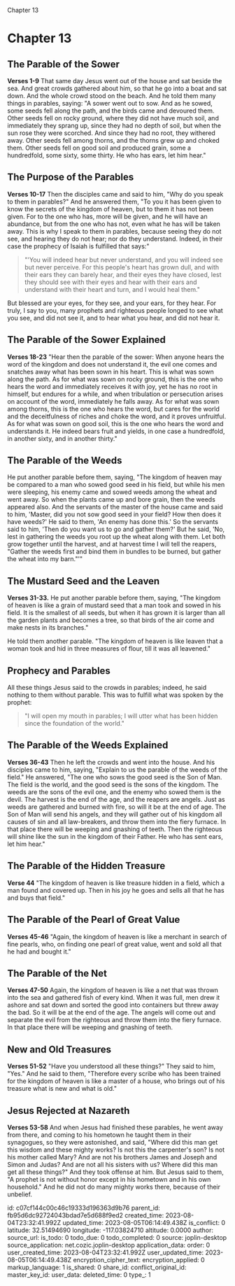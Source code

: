 Chapter 13

# Chapter 13
## The Parable of the Sower
**Verses 1-9**
That same day Jesus went out of the house and sat beside the sea. And great crowds gathered about him, so that he go into a boat and sat down. And the whole crowd stood on the beach. And he told them many things in parables, saying: "A sower went out to sow. And as he sowed, some seeds fell along the path, and the birds came and devoured them. Other seeds fell on rocky ground, where they did not have much soil, and immediately they sprang up, since they had no depth of soil, but when the sun rose they were scorched. And since they had no root, they withered away. Other seeds fell among thorns, and the thorns grew up and choked them. Other seeds fell on good soil and produced grain, some a hundredfold, some sixty, some thirty. He who has ears, let him hear."

## The Purpose of the Parables
**Verses 10-17**
Then the disciples came and said to him, "Why do you speak to them in parables?" And he answered them, "To you it has been given to know the secrets of the kingdom of heaven, but to them it has not been given. For to the one who has, more will be given, and he will have an abundance, but from the one who has not, even what he has will be taken away. This is why I speak to them in parables, because seeing they do not see, and hearing they do not hear; nor do they understand. Indeed, in their case the prophecy of Isaiah is fulfilled that says:"

> "'You will indeed hear but never understand,
> and you will indeed see but never perceive.
> For this people's heart has grown dull,
> and with their ears they can barely hear,
> and their eyes they have closed,
> lest they should see with their eyes
> and hear with their ears
> and understand with their heart
> and turn, and I would heal them."

But blessed are your eyes, for they see, and your ears, for they hear. For truly, I say to you, many prophets and righteous people longed to see what you see, and did not see it, and to hear what you hear, and did not hear it.

## The Parable of the Sower Explained
**Verses 18-23**
"Hear then the parable of the sower: When anyone hears the word of the kingdom and does not understand it, the evil one comes and snatches away what has been sown in his heart. This is what was sown along the path. As for what was sown on rocky ground, this is the one who hears the word and immediately receives it with joy, yet he has no root in himself, but endures for a while, and when tribulation or persecution arises on account of the word, immediately he falls away. As for what was sown among thorns, this is the one who hears the word, but cares for the world and the deceitfulness of riches and choke the word, and it proves unfruitful. As for what was sown on good soil, this is the one who hears the word and understands it. He indeed bears fruit and yields, in one case a hundredfold, in another sixty, and in another thirty."

## The Parable of the Weeds
He put another parable before them, saying, "The kingdom of heaven may be compared to a man who sowed good seed in his field, but while his men were sleeping, his enemy came and sowed weeds among the wheat and went away. So when the plants came up and bore grain, then the weeds appeared also. And the servants of the master of the house came and said to him, 'Master, did you not sow good seed in your field? How then does it have weeds?' He said to them, 'An enemy has done this.' So the servants said to him, 'Then do you want us to go and gather them?' But he said, 'No, lest in gathering the weeds you root up the wheat along with them. Let both grow together until the harvest, and at harvest time I will tell the reapers, "Gather the weeds first and bind them in bundles to be burned, but gather the wheat into my barn."'"

## The Mustard Seed and the Leaven
**Verses 31-33.**
He put another parable before them, saying, "The kingdom of heaven is like a grain of mustard seed that a man took and sowed in his field. It is the smallest of all seeds, but when it has grown it is larger than all the garden plants and becomes a tree, so that birds of the air come and make nests in its branches."

He told them another parable. "The kingdom of heaven is like leaven that a woman took and hid in three measures of flour, till it was all leavened."

## Prophecy and Parables
All these things Jesus said to the crowds in parables; indeed, he said nothing to them without parable. This was to fulfill what was spoken by the prophet:

> "I will open my mouth in parables;
> I will utter what has been hidden since the foundation of the world."

## The Parable of the Weeds Explained
**Verses 36-43**
Then he left the crowds and went into the house. And his disciples came to him, saying, "Explain to us the parable of the weeds of the field." He answered, "The one who sows the good seed is the Son of Man. The field is the world, and the good seed is the sons of the kingdom. The weeds are the sons of the evil one, and the enemy who sowed them is the devil. The harvest is the end of the age, and the reapers are angels. Just as weeds are gathered and burned with fire, so will it be at the end of age. The Son of Man will send his angels, and they will gather out of his kingdom all causes of sin and all law-breakers, and throw them into the fiery furnace. In that place there will be weeping and gnashing of teeth. Then the righteous will shine like the sun in the kingdom of their Father. He who has sent ears, let him hear."

## The Parable of the Hidden Treasure
**Verse 44**
"The kingdom of heaven is like treasure hidden in a field, which a man found and covered up. Then in his joy he goes and sells all that he has and buys that field."

## The Parable of the Pearl of Great Value
**Verses 45-46**
"Again, the kingdom of heaven is like a merchant in search of fine pearls, who, on finding one pearl of great value, went and sold all that he had and bought it."

## The Parable of the Net
**Verses 47-50**
Again, the kingdom of heaven is like a net that was thrown into the sea and gathered fish of every kind. When it was full, men drew it ashore and sat down and sorted the good into containers but threw away the bad. So it will be at the end of the age. The angels will come out and separate the evil from the righteous and throw them into the fiery furnace. In that place there will be weeping and gnashing of teeth.

## New and Old Treasures
**Verses 51-52**
"Have you understood all these things?" They said to him, "Yes." And he said to them, "Therefore every scribe who has been trained for the kingdom of heaven is like a master of a house, who brings out of his treasure what is new and what is old."

## Jesus Rejected at Nazareth
**Verses 53-58**
And when Jesus had finished these parables, he went away from there, and coming to his hometown he taught them in their synagogues, so they were astonished, and said, "Where did this man get this wisdom and these mighty works? Is not this the carpenter's son? Is not his mother called Mary? And are not his brothers James and Joseph and Simon and Judas? And are not all his sisters with us? Where did this man get all these things?" And they took offense at him. But Jesus said to them, "A prophet is not without honor except in his hometown and in his own household." And he did not do many mighty works there, because of their unbelief.

id: c07cf144c00c46c19333d196363d9b76
parent_id: fb95d6dc92724043bdad7e5d688f9ed2
created_time: 2023-08-04T23:32:41.992Z
updated_time: 2023-08-05T06:14:49.438Z
is_conflict: 0
latitude: 32.51494690
longitude: -117.03824710
altitude: 0.0000
author: 
source_url: 
is_todo: 0
todo_due: 0
todo_completed: 0
source: joplin-desktop
source_application: net.cozic.joplin-desktop
application_data: 
order: 0
user_created_time: 2023-08-04T23:32:41.992Z
user_updated_time: 2023-08-05T06:14:49.438Z
encryption_cipher_text: 
encryption_applied: 0
markup_language: 1
is_shared: 0
share_id: 
conflict_original_id: 
master_key_id: 
user_data: 
deleted_time: 0
type_: 1